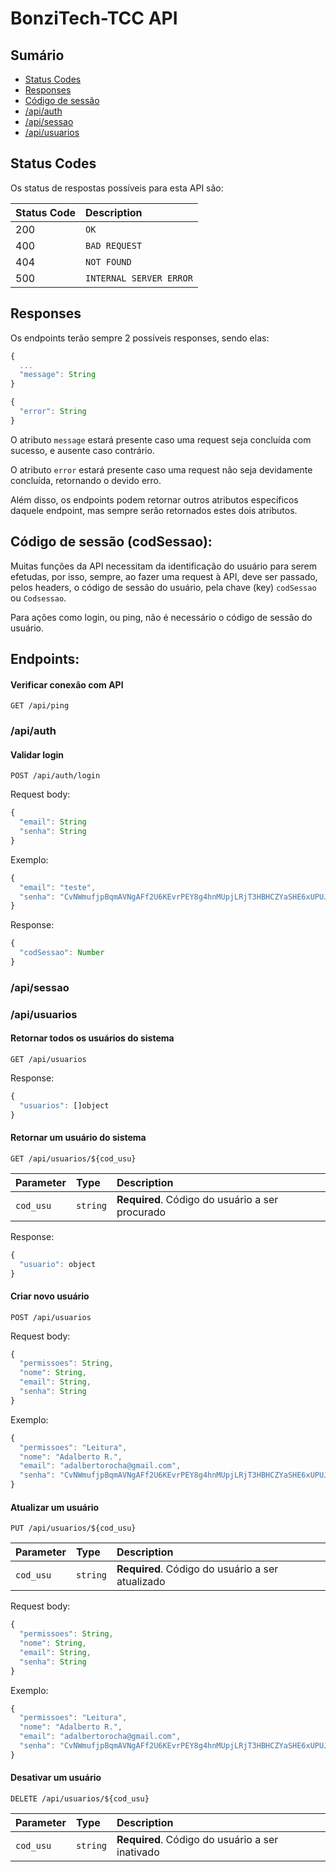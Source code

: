 
# BonziTech-TCC API

## Sumário

* [Status Codes](#status-codes)
* [Responses](#responses)
* [Código de sessão](#código-de-sessão-codsessao) 
* [/api/auth](#apiauth)
* [/api/sessao](#apisessao)
* [/api/usuarios](#apiusuarios)

## Status Codes

Os status de respostas possíveis para esta API são:

| Status Code | Description |
| :--- | :--- |
| 200 | `OK` |
| 400 | `BAD REQUEST` |
| 404 | `NOT FOUND` |
| 500 | `INTERNAL SERVER ERROR` |

## Responses

Os endpoints terão sempre 2 possíveis responses, 
sendo elas:

```javascript
{
  ...
  "message": String
}
```

```javascript
{
  "error": String
}
```

O atributo `message` estará presente caso uma request seja concluída com sucesso, e ausente caso contrário.

O atributo `error` estará presente caso uma request não seja devidamente concluída, retornando o devido erro.

Além disso, os endpoints podem retornar outros atributos específicos daquele endpoint, mas sempre
serão retornados estes dois atributos.

## Código de sessão (codSessao):

Muitas funções da API necessitam da identificação do usuário para serem efetudas, por isso, sempre, ao
fazer uma request à API, deve ser passado, pelos headers, o código de sessão do usuário, pela chave (key)
`codSessao` ou `Codsessao`.

Para ações como login, ou ping, não é necessário o código de sessão do usuário.

## Endpoints:

#### Verificar conexão com API

```http
GET /api/ping
```

### /api/auth 

#### Validar login

```http
POST /api/auth/login
```

Request body:

```javascript
{
  "email": String
  "senha": String
}
```

Exemplo:

```javascript
{
  "email": "teste",
  "senha": "CvNWmufjpBqmAVNgAFf2U6KEvrPEY8g4hnMUpjLRjT3HBHCZYaSHE6xUPUJdWYMHDejgALzzaurpLsLcQSpan2sPjtMk8YVbahRUkwTUJDJQRmFUe2eMrgQcrjggBgPz"
}
```

Response:

```javascript
{
  "codSessao": Number
}
```

### /api/sessao



### /api/usuarios

#### Retornar todos os usuários do sistema

```http
GET /api/usuarios
```

Response:

```javascript
{
  "usuarios": []object
}
```

#### Retornar um usuário do sistema

```http
GET /api/usuarios/${cod_usu}
```

| Parameter | Type     | Description                       |
| :-------- | :------- | :-------------------------------- |
| `cod_usu`      | `string` | **Required**. Código do usuário a ser  procurado |

Response:

```javascript
{
  "usuario": object
}
```

#### Criar novo usuário

```http
POST /api/usuarios
```

Request body:

```javascript
{
  "permissoes": String,
  "nome": String,
  "email": String,
  "senha": String
}
```

Exemplo:
```javascript
{
  "permissoes": "Leitura",
  "nome": "Adalberto R.",
  "email": "adalbertorocha@gmail.com",
  "senha": "CvNWmufjpBqmAVNgAFf2U6KEvrPEY8g4hnMUpjLRjT3HBHCZYaSHE6xUPUJdWYMHDejgALzzaurpLsLcQSpan2sPjtMk8YVbahRUkwTUJDJQRmFUe2eMrgQcrjggBgPz"
}
```

#### Atualizar um usuário

```http
PUT /api/usuarios/${cod_usu}
```

| Parameter | Type     | Description                       |
| :-------- | :------- | :-------------------------------- |
| `cod_usu`      | `string` | **Required**. Código do usuário a ser  atualizado |

Request body:

```javascript
{
  "permissoes": String,
  "nome": String,
  "email": String,
  "senha": String
}
```

Exemplo:
```javascript
{
  "permissoes": "Leitura",
  "nome": "Adalberto R.",
  "email": "adalbertorocha@gmail.com",
  "senha": "CvNWmufjpBqmAVNgAFf2U6KEvrPEY8g4hnMUpjLRjT3HBHCZYaSHE6xUPUJdWYMHDejgALzzaurpLsLcQSpan2sPjtMk8YVbahRUkwTUJDJQRmFUe2eMrgQcrjggBgPz"
}
```

#### Desativar um usuário

```http
DELETE /api/usuarios/${cod_usu}
```

| Parameter | Type     | Description                       |
| :-------- | :------- | :-------------------------------- |
| `cod_usu`      | `string` | **Required**. Código do usuário a ser inativado |

